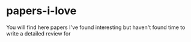 # papers-i-love
You will find here papers I've found interesting but haven't found time to write a detailed review for
